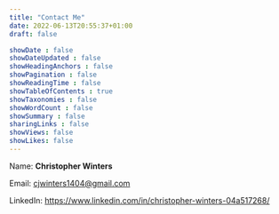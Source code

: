 ```yaml
---
title: "Contact Me"
date: 2022-06-13T20:55:37+01:00
draft: false

showDate : false
showDateUpdated : false
showHeadingAnchors : false
showPagination : false
showReadingTime : false
showTableOfContents : true
showTaxonomies : false 
showWordCount : false
showSummary : false
sharingLinks : false
showViews: false
showLikes: false
---
```


Name: **Christopher Winters**

Email: cjwinters1404@gmail.com

LinkedIn: https://www.linkedin.com/in/christopher-winters-04a517268/

